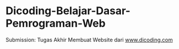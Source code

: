 # Dicoding-Belajar-Dasar-Pemrograman-Web
Submission: Tugas Akhir Membuat Website dari www.dicoding.com 
